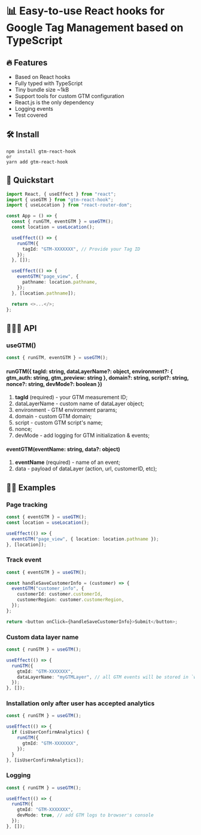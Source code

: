 # 📊 Easy-to-use React hooks for Google Tag Management based on TypeScript

## 🔥 Features

- Based on React hooks
- Fully typed with TypeScript
- Tiny bundle size ~1kB
- Support tools for custom GTM configuration
- React.js is the only dependency
- Logging events
- Test covered

## 🛠 Install

    npm install gtm-react-hook
    or
    yarn add gtm-react-hook

## 🚀 Quickstart

```typescript
import React, { useEffect } from "react";
import { useGTM } from "gtm-react-hook";
import { useLocation } from "react-router-dom";

const App = () => {
  const { runGTM, eventGTM } = useGTM();
  const location = useLocation();

  useEffect(() => {
    runGTM({
      tagId: "GTM-XXXXXXX", // Provide your Tag ID
    });
  }, []);

  useEffect(() => {
    eventGTM("page_view", {
      pathname: location.pathname,
    });
  }, [location.pathname]);

  return <>...</>;
};
```

## 🧙🏻‍♂️ API

### useGTM()

```typescript
const { runGTM, eventGTM } = useGTM();
```

#### runGTM({ tagId: string, dataLayerName?: object, environment?: { gtm_auth: string, gtm_preview: string }, domain?: string, script?: string, nonce?: string, devMode?: boolean })

1.  **tagId** (required) - your GTM measurement ID;
2.  dataLayerName - custom name of dataLayer object;
3.  environment - GTM environment params;
4.  domain - custom GTM domain;
5.  script - custom GTM script's name;
6.  nonce;
7.  devMode - add logging for GTM initialization & events;

#### eventGTM(eventName: string, data?: object)

1.  **eventName** (required) - name of an event;
2.  data - payload of dataLayer (action, url, customerID, etc);

## 💅🏽 Examples

### Page tracking

```typescript
const { eventGTM } = useGTM();
const location = useLocation();

useEffect(() => {
  eventGTM("page_view", { location: location.pathname });
}, [location]);
```

### Track event

```typescript
const { eventGTM } = useGTM();

const handleSaveCustomerInfo = (customer) => {
  eventGTM("customer_info", {
    customerId: customer.customerId,
    customerRegion: customer.customerRegion,
  });
};

return <button onClick={handleSaveCustomerInfo}>Submit</button>;
```

### Custom data layer name

```typescript
const { runGTM } = useGTM();

useEffect(() => {
  runGTM({
    gtmId: "GTM-XXXXXXX",
    dataLayerName: "myGTMLayer", // all GTM events will be stored in `window.myGTMLayer` key
  });
}, []);
```

### Installation only after user has accepted analytics

```typescript
const { runGTM } = useGTM();

useEffect(() => {
  if (isUserConfirmAnalytics) {
    runGTM({
      gtmId: "GTM-XXXXXXX",
    });
  }
}, [isUserConfirmAnalytics]);
```

### Logging

```typescript
const { runGTM } = useGTM();

useEffect(() => {
  runGTM({
    gtmId: "GTM-XXXXXXX",
    devMode: true, // add GTM logs to browser's console
  });
}, []);
```
